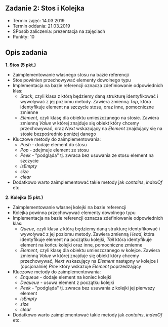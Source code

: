 ## Zadanie 2: Stos i Kolejka

* Termin zajęć: 14.03.2019
* Termin oddania: 21.03.2019
* SPosób zaliczenia: prezentacja na zajęciach
* Punkty: 10

## Opis zadania

**1. Stos (5 pkt.)**

* Zaimplementowanie własnego stosu na bazie referencji
* Stos powinien przechowywać elementy dowolnego typu
* Implementacja na bazie referencji oznacza zdefiniowanie odpowiednich klas:
  * *Stack*, czyli klasa z którą będziemy daną strukturę identyfikować i wywoływać z jej poziomu metody. Zawiera zmienną *Top*, która identyfikuje element na szczycie stosu, oraz inne, pomocniczne zmienne
  * *Element*, czyli klasę dla obiektu umieszczanego na stosie. Zawiera zmienną *Value* w której znajduje się obiekt który chcemy przechowywać, oraz *Next* wskazujący na *Element* znajdujący się na stosie bezpośrednio poniżej danego
* Kluczowe metody do zaimplementowania:
  * *Push* - dodaje element do stosu
  * *Pop* - zdejmuje element ze stosu
  * *Peek* - "podgląda" tj. zwraca bez usuwania ze stosu element na szczycie
  * *isEmpty*
  * *size*
  * *clear*
* Dodatkowo warto zaimplementować takie metody jak *contains*, *indexOf* etc.

**2. Kolejka (5 pkt.)**

* Zaimplementowanie własnej kolejki na bazie referencji
* Kolejka powinna przechowywać elementy dowolnego typu
* Implementacja na bazie referencji oznacza zdefiniowanie odpowiednich klas:
  * *Queue*, czyli klasa z którą będziemy daną strukturę identyfikować i wywoływać z jej poziomu metody. Zawiera zmienną *Head*, która identyfikuje element na początku kolejki, *Tail* która identyfikuje element na końcu kolejki oraz inne, pomocniczne zmienne
  * *Element*, czyli klasę dla obiektu umieszczanego w kolejce. Zawiera zmienną *Value* w której znajduje się obiekt który chcemy przechowywać, *Next* wskazujący na *Element* następny w kolejce i (opcjonalnie) *Prev* który wskazuje *Element* poprzedzający
* Kluczowe metody do zaimplementowania:
  * *Enqueue* - dodaje element na koniec kolejki
  * *Dequeue* - usuwa element z początku kolejki
  * *Peek* - "podgląda" tj. zwraca bez usuwania z kolejki jej pierwszy element
  * *isEmpty*
  * *size*
  * *clear*
* Dodatkowo warto zaimplementować takie metody jak *contains*, *indexOf* etc.
